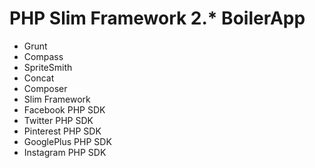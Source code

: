 PHP Slim Framework 2.* BoilerApp
===========

* Grunt
* Compass
* SpriteSmith
* Concat
* Composer
* Slim Framework
* Facebook PHP SDK
* Twitter PHP SDK
* Pinterest PHP SDK
* GooglePlus PHP SDK
* Instagram PHP SDK